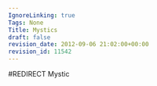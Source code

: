 ```yaml
---
IgnoreLinking: true
Tags: None
Title: Mystics
draft: false
revision_date: 2012-09-06 21:02:00+00:00
revision_id: 11542
---
```


#REDIRECT Mystic
